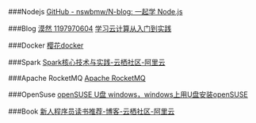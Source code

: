 ###Nodejs
[GitHub - nswbmw/N-blog: 一起学 Node.js](https://github.com/nswbmw/N-blog)

###Blog
[漠然 1197970604](https://mritd.me/categories/)
[学习云计算从入门到实践](https://yq.aliyun.com/articles/62910?spm=5176.8091938.0.0.Li79GJ)

###Docker
[樱花docker](https://app.arukas.io/)

###Spark
[Spark核心技术与实践-云栖社区-阿里云](https://yq.aliyun.com/topic/69?spm=5176.8279002.620247.3)

###Apache RocketMQ
[Apache RocketMQ](https://rocketmq.incubator.apache.org/)

###OpenSuse
[openSUSE U盘 windows，windows上用U盘安装openSUSE](http://blog.csdn.net/phodal/article/details/8683203)

###Book
[新人程序员读书推荐-博客-云栖社区-阿里云](https://yq.aliyun.com/articles/62704?spm=5176.8091938.0.0.lHkHhV)
